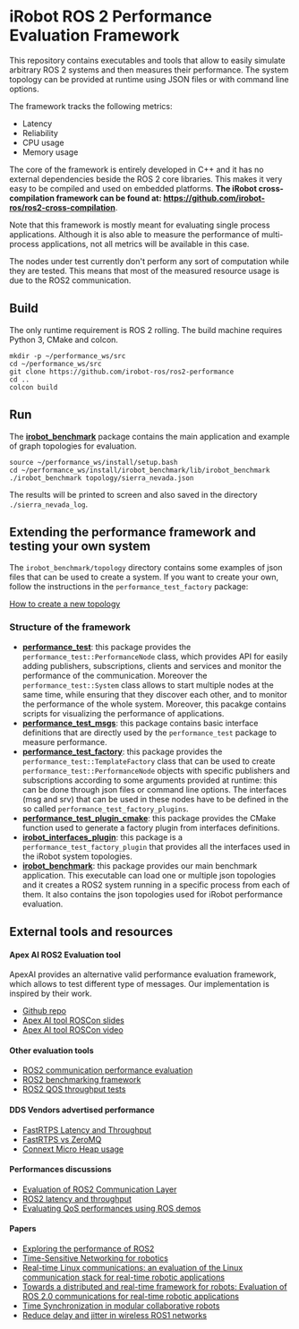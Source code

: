 # iRobot ROS 2 Performance Evaluation Framework

This repository contains executables and tools that allow to easily simulate arbitrary ROS 2 systems and then measures their performance.
The system topology can be provided at runtime using JSON files or with command line options.

The framework tracks the following metrics:
 - Latency
 - Reliability
 - CPU usage
 - Memory usage

The core of the framework is entirely developed in C++ and it has no external dependencies beside the ROS 2 core libraries.
This makes it very easy to be compiled and used on embedded platforms.
**The iRobot cross-compilation framework can be found at: https://github.com/irobot-ros/ros2-cross-compilation**.

Note that this framework is mostly meant for evaluating single process applications.
Although it is also able to measure the performance of multi-process applications, not all metrics will be available in this case.

The nodes under test currently don't perform any sort of computation while they are tested.
This means that most of the measured resource usage is due to the ROS2 communication.

## Build

The only runtime requirement is ROS 2 rolling.
The build machine requires Python 3, CMake and colcon.

```
mkdir -p ~/performance_ws/src
cd ~/performance_ws/src
git clone https://github.com/irobot-ros/ros2-performance
cd ..
colcon build
```

## Run

The **[irobot_benchmark](irobot_benchmark)** package contains the main application and example of graph topologies for evaluation.

```
source ~/performance_ws/install/setup.bash
cd ~/performance_ws/install/irobot_benchmark/lib/irobot_benchmark
./irobot_benchmark topology/sierra_nevada.json
```

The results will be printed to screen and also saved in the directory `./sierra_nevada_log`.

## Extending the performance framework and testing your own system

The `irobot_benchmark/topology` directory contains some examples of json files that can be used to create a system.
If you want to create your own, follow the instructions in the `performance_test_factory` package:

[How to create a new topology](performance_test_factory/create_new_topology.md)

### Structure of the framework

 - **[performance_test](performance_test)**: this package provides the `performance_test::PerformanceNode` class, which provides API for easily adding publishers, subscriptions, clients and services and monitor the performance of the communication.
 Moreover the `performance_test::System` class allows to start multiple nodes at the same time, while ensuring that they discover each other, and to monitor the performance of the whole system.
 Moreover, this pacakge contains scripts for visualizing the performance of applications.
 - **[performance_test_msgs](performance_test_msgs)**: this package contains basic interface definitions that are directly used by the `performance_test` package to measure performance.
 - **[performance_test_factory](performance_test_factory)**: this package provides the `performance_test::TemplateFactory` class that can be used to create `performance_test::PerformanceNode` objects with specific publishers and subscriptions according to some arguments provided at runtime: this can be done through json files or command line options.
 The interfaces (msg and srv) that can be used in these nodes have to be defined in the so called `performance_test_factory_plugins`.
 - **[performance_test_plugin_cmake](performance_test_plugin_cmake)**: this package provides the CMake function used to generate a factory plugin from interfaces definitions.
 - **[irobot_interfaces_plugin](irobot_interfaces_plugin)**: this package is a `performance_test_factory_plugin` that provides all the interfaces used in the iRobot system topologies.
 - **[irobot_benchmark](irobot_benchmark)**: this package provides our main benchmark application.
 This executable can load one or multiple json topologies and it creates a ROS2 system running in a specific process from each of them.
 It also contains the json topologies used for iRobot performance evaluation.

## External tools and resources

#### Apex AI ROS2 Evaluation tool

ApexAI provides an alternative valid performance evaluation framework, which allows to test different type of messages.
Our implementation is inspired by their work.

 - [Github repo](https://github.com/ApexAI/performance_test)
 - [Apex AI tool ROSCon slides](https://roscon.ros.org/2018/presentations/ROSCon2018_MiddlewarePerformanceTesting.pdf)
 - [Apex AI tool ROSCon video](https://vimeo.com/293257342)

#### Other evaluation tools

 - [ROS2 communication performance evaluation](https://github.com/ros2/rclcpp/issues/634)
 - [ROS2 benchmarking framework](https://github.com/piappl/ros2_benchmarking)
 - [ROS2 QOS throughput tests](https://github.com/Adlink-ROS/adlink_ros2_tools)

#### DDS Vendors advertised performance

 - [FastRTPS Latency and Throughput](https://www.eprosima.com/index.php/resources-all/performance/40-eprosima-fast-rtps-performance)
 - [FastRTPS vs ZeroMQ](https://www.eprosima.com/index.php/resources-all/performance/zmq-vs-eprosima-fast-rtps)
 - [Connext Micro Heap usage](https://community.rti.com/static/documentation/connext-micro/2.4.10/doc/html/group__datasheet__armv6leLinux2__6gcc4__6__3.html#armv6leLinux2_6gcc4_6_3_HEAP)

#### Performances discussions

 - [Evaluation of ROS2 Communication Layer](https://roscon.ros.org/2016/presentations/rafal.kozik-ros2evaluation.pdf)
 - [ROS2 latency and throughput](https://discourse.ros.org/t/latency-and-throughput-in-ros2/4367)
 - [Evaluating QoS performances using ROS demos](https://github.com/ros2/rmw_fastrtps/issues/202)


#### Papers

 - [Exploring the performance of ROS2](https://www.semanticscholar.org/paper/Exploring-the-performance-of-ROS2-Maruyama-Kato/07b895f3b584dea4f64e91844f243de382026b20)
 - [Time-Sensitive Networking for robotics](https://arxiv.org/abs/1804.07643)
 - [Real-time Linux communications: an evaluation of the Linux communication stack for real-time robotic applications](https://arxiv.org/pdf/1808.10821.pdf)
 - [Towards a distributed and real-time framework for robots: Evaluation
of ROS 2.0 communications for real-time robotic applications](https://arxiv.org/pdf/1809.02595.pdf)
 - [Time Synchronization in modular collaborative robots](https://arxiv.org/pdf/1809.07295.pdf)
 - [Reduce delay and jitter in wireless ROS1 networks](https://arxiv.org/pdf/1707.07540.pdf)
